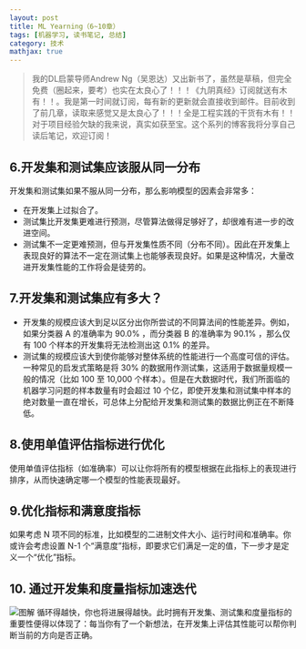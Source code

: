 ```yaml
---
layout: post
title: ML Yearning（6~10章）
tags: [机器学习, 读书笔记, 总结]
category: 技术
mathjax: true
---
```

>我的DL启蒙导师Andrew Ng（吴恩达）又出新书了，虽然是草稿，但完全免费（圈起来，要考）也实在太良心了！！！《九阴真经》订阅就送有木有！！。我是第一时间就订阅，每有新的更新就会直接收到邮件。目前收到了前几章，读取来感觉又是太良心了！！！全是工程实践的干货有木有！！对于项目经验欠缺的我来说，真实如获至宝。这个系列的博客我将分享自己读后笔记，欢迎订阅！

## 6.开发集和测试集应该服从同一分布
开发集和测试集如果不服从同一分布，那么影响模型的因素会非常多：
* 在开发集上过拟合了。
* 测试集比开发集更难进行预测，尽管算法做得足够好了，却很难有进一步的改进空间。
* 测试集不一定更难预测，但与开发集性质不同（分布不同）。因此在开发集上表现良好的算法不一定在测试集上也能够表现良好。如果是这种情况，大量改进开发集性能的工作将会是徒劳的。

## 7.开发集和测试集应有多大？
* 开发集的规模应该大到足以区分出你所尝试的不同算法间的性能差异。例如，如果分类器 A 的准确率为 90.0% ，而分类器 B 的准确率为 90.1% ，那么仅有 100 个样本的开发集将无法检测出这 0.1% 的差异。
* 测试集的规模应该大到使你能够对整体系统的性能进行一个高度可信的评估。一种常见的启发式策略是将 30% 的数据用作测试集，这适用于数据量规模一般的情况（比如 100 至 10,000 个样本）。但是在大数据时代，我们所面临的机器学习问题的样本数量有时会超过 10 个亿，即使开发集和测试集中样本的绝对数量一直在增长，可总体上分配给开发集和测试集的数据比例正在不断降低。

## 8.使用单值评估指标进行优化
使用单值评估指标（如准确率）可以让你将所有的模型根据在此指标上的表现进行排序，从而快速确定哪一个模型的性能表现最好。

## 9.优化指标和满意度指标
如果考虑 N 项不同的标准，比如模型的二进制文件大小、运行时间和准确率。你或许会考虑设置 N-1 个“满意度”指标，即要求它们满足一定的值，下一步才是定义一个“优化”指标。

## 10. 通过开发集和度量指标加速迭代
![图解](https://blog-img-1257227635.cos.ap-beijing.myqcloud.com/MLY2-1.png)
循环得越快，你也将进展得越快。此时拥有开发集、测试集和度量指标的重要性便得以体现了：每当你有了一个新想法，在开发集上评估其性能可以帮你判断当前的方向是否正确。